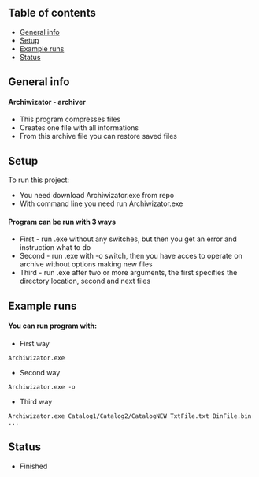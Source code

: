 ## Table of contents
* [General info](#general-info)
* [Setup](#setup)
* [Example runs](#example)
* [Status](#status)

## General info
#### Archiwizator - archiver
- This program compresses files
- Creates one file with all informations
- From this archive file you can restore saved files

## Setup
To run this project:
- You need download Archiwizator.exe from repo
- With command line you need run Archiwizator.exe
#### Program can be run with 3 ways
- First - run .exe without any switches, but then you get an error and instruction what to do
- Second - run .exe with -o switch, then you have acces to operate on archive without options making new files 
- Third - run .exe after two or more arguments, the first specifies the directory location, second and next files

## Example runs
#### You can run program with:
- First way
```
Archiwizator.exe
```
- Second way
```
Archiwizator.exe -o
```
- Third way
```
Archiwizator.exe Catalog1/Catalog2/CatalogNEW TxtFile.txt BinFile.bin ...
```

## Status
- Finished
